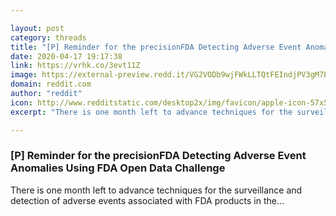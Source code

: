 ```yaml
---

layout: post
category: threads
title: "[P] Reminder for the precisionFDA Detecting Adverse Event Anomalies Using FDA Open Data Challenge"
date: 2020-04-17 19:17:38
link: https://vrhk.co/3evt11Z
image: https://external-preview.redd.it/VG2VODb9wjFWkLLTQtFEIndjPV3gM7EyoV8Dh4lfspY.jpg?width=1200&height=628.272251309&auto=webp&crop=1200:628.272251309,smart&s=03d6889a6c2808f5f9e83707329a69c26c6dce0e
domain: reddit.com
author: "reddit"
icon: http://www.redditstatic.com/desktop2x/img/favicon/apple-icon-57x57.png
excerpt: "There is one month left to advance techniques for the surveillance and detection of adverse events associated with FDA products in the..."

---
```


### [P] Reminder for the precisionFDA Detecting Adverse Event Anomalies Using FDA Open Data Challenge

There is one month left to advance techniques for the surveillance and detection of adverse events associated with FDA products in the...